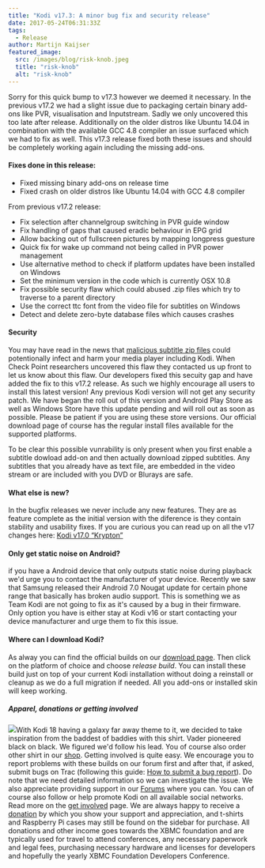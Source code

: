 ```yaml
---
title: "Kodi v17.3: A minor bug fix and security release"
date: 2017-05-24T06:31:33Z
tags:
  - Release
author: Martijn Kaijser
featured_image:
  src: /images/blog/risk-knob.jpeg
  title: "risk-knob"
  alt: "risk-knob"
---
```


Sorry for this quick bump to v17.3 however we deemed it necessary. In the previous v17.2 we had a slight issue due to packaging certain binary add-ons like PVR, visualisation and Inputstream. Sadly we only uncovered this too late after release. Additionally on the older distros like Ubuntu 14.04 in combination with the available GCC 4.8 compiler an issue surfaced which we had to fix as well. This v17.3 release fixed both these issues and should be completely working again including the missing add-ons.

#### Fixes done in this release:

- Fixed missing binary add-ons on release time
- Fixed crash on older distros like Ubuntu 14.04 with GCC 4.8 compiler

From previous v17.2 release:

- Fix selection after channelgroup switching in PVR guide window
- Fix handling of gaps that caused eradic behaviour in EPG grid
- Allow backing out of fullscreen pictures by mapping longpress guesture
- Quick fix for wake up command not being called in PVR power management
- Use alternative method to check if platform updates have been installed on Windows
- Set the minimum version in the code which is currently OSX 10.8
- Fix possible security flaw which could abused .zip files which try to traverse to a parent directory
- Use the correct ttc font from the video file for subtitles on Windows
- Detect and delete zero-byte database files which causes crashes

#### Security

You may have read in the news that [malicious subtitle zip files](https://blog.checkpoint.com/2017/05/23/hacked-in-translation/) could potentionally infect and harm your media player including Kodi. When Check Point researchers uncovered this flaw they contacted us up front to let us know about this flaw. Our developers fixed this secuity gap and have added the fix to this v17.2 release. As such we highly encourage all users to install this latest version! Any previous Kodi version will not get any security patch. We have began the roll out of this version and Android Play Store as well as Windows Store have this update pending and will roll out as soon as possible. Please be patient if you are using these store versions. Our official download page of course has the regular install files available for the supported platforms.

To be clear this possible vunrability is only present when you first enable a subtitle dowload add-on and then actually download zipped subtitles. Any subtitles that you already have as text file, are embedded in the video stream or are included with you DVD or Blurays are safe.

#### What else is new?

In the bugfix releases we never include any new features. They are as feature complete as the initial version with the diference is they contain stability and usability fixes. If you are curious you can read up on all the v17 changes here: [Kodi v17.0 “Krypton”](https://kodi.tv/kodi17)

#### Only get static noise on Android?

if you have a Android device that only outputs static noise during playback we'd urge you to contact the manufacturer of your device. Recently we saw that Samsung released their Android 7.0 Nougat update for certain phone range that basically has broken audio support. This is something we as Team Kodi are not going to fix as it's caused by a bug in their firmware. Only option you have is either stay at Kodi v16 or start contacting your device manufacturer and urge them to fix this issue.

#### Where can I download Kodi?

As alway you can find the official builds on our [download page](https://kodi.tv/download). Then click on the platform of choice and choose _release build_. You can install these build just on top of your current Kodi installation without doing a reinstall or cleanup as we do a full migration if needed. All you add-ons or installed skin will keep working.

##### Apparel, donations or getting involved

[![](/images/blog/darkshirt.jpeg)](https://teespring.com/stores/kodi-t-shirt-store)With Kodi 18 having a galaxy far away theme to it, we decided to take inspiration from the baddest of baddies with this shirt. Vader pioneered black on black. We figured we'd follow his lead. You of course also order other shirt in our [shop](https://kodi.tv/store). Getting involved is quite easy. We encourage you to report problems with these builds on our forum first and after that, if asked, submit bugs on Trac (following this guide: [How to submit a bug report](https://kodi.wiki/view/HOW-TO:Submit_a_bug_report)). Do note that we need detailed information so we can investigate the issue. We also appreciate providing support in our [Forums](https://forum.kodi.tv/ "Kodi Forums") where you can. You can of course also follow or help promote Kodi on all available social networks. Read more on the [get involved](https://kodi.tv/get-involved) page. We are always happy to receive a [donation](https://kodi.tv/contribute/donate "Donate") by which you show your support and appreciation, and t-shirts and Raspberry Pi cases may still be found on the sidebar for purchase. All donations and other income goes towards the XBMC foundation and are typically used for travel to attend conferences, any necessary paperwork and legal fees, purchasing necessary hardware and licenses for developers and hopefully the yearly XBMC Foundation Developers Conference.
